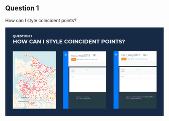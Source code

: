## Question 1
How can I style coincident points?

<img src="./img/coincident_points_1.png" alt="coincident_points_problem" />



